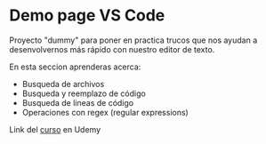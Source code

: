 # Demo page VS Code

Proyecto "dummy" para poner en practica trucos que nos ayudan a desenvolvernos más rápido con nuestro editor de texto.

En esta seccion aprenderas acerca:

- Busqueda de archivos
- Busqueda y reemplazo de código
- Busqueda de lineas de código
- Operaciones con regex (regular expressions)

Link del [curso](https://www.udemy.com/course/se-un-programador-mas-productivo-con-visual-studio-code/learn/lecture/13298378#announcements) en Udemy 
